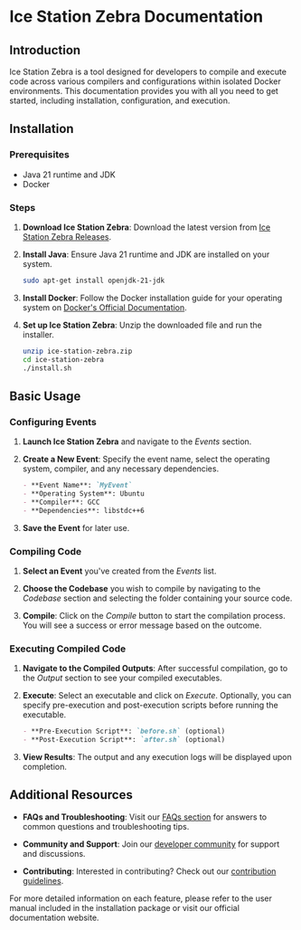 # Ice Station Zebra Documentation

## Introduction

Ice Station Zebra is a tool designed for developers to compile and execute code across various compilers and configurations within isolated Docker environments. This documentation provides you with all you need to get started, including installation, configuration, and execution.

## Installation

### Prerequisites

- Java 21 runtime and JDK
- Docker

### Steps

1. **Download Ice Station Zebra**: Download the latest version from [Ice Station Zebra Releases](#).

2. **Install Java**: Ensure Java 21 runtime and JDK are installed on your system.

    ```bash
    sudo apt-get install openjdk-21-jdk
    ```

3. **Install Docker**: Follow the Docker installation guide for your operating system on [Docker's Official Documentation](https://docs.docker.com/get-docker/).

4. **Set up Ice Station Zebra**: Unzip the downloaded file and run the installer.

    ```bash
    unzip ice-station-zebra.zip
    cd ice-station-zebra
    ./install.sh
    ```

## Basic Usage

### Configuring Events

1. **Launch Ice Station Zebra** and navigate to the *Events* section.

2. **Create a New Event**: Specify the event name, select the operating system, compiler, and any necessary dependencies.

    ```markdown
    - **Event Name**: `MyEvent`
    - **Operating System**: Ubuntu
    - **Compiler**: GCC
    - **Dependencies**: libstdc++6
    ```

3. **Save the Event** for later use.

### Compiling Code

1. **Select an Event** you've created from the *Events* list.

2. **Choose the Codebase** you wish to compile by navigating to the *Codebase* section and selecting the folder containing your source code.

3. **Compile**: Click on the *Compile* button to start the compilation process. You will see a success or error message based on the outcome.

### Executing Compiled Code

1. **Navigate to the Compiled Outputs**: After successful compilation, go to the *Output* section to see your compiled executables.

2. **Execute**: Select an executable and click on *Execute*. Optionally, you can specify pre-execution and post-execution scripts before running the executable.

    ```markdown
    - **Pre-Execution Script**: `before.sh` (optional)
    - **Post-Execution Script**: `after.sh` (optional)
    ```

3. **View Results**: The output and any execution logs will be displayed upon completion.

## Additional Resources

- **FAQs and Troubleshooting**: Visit our [FAQs section](#) for answers to common questions and troubleshooting tips.

- **Community and Support**: Join our [developer community](#) for support and discussions.

- **Contributing**: Interested in contributing? Check out our [contribution guidelines](#).

For more detailed information on each feature, please refer to the user manual included in the installation package or visit our official documentation website.
